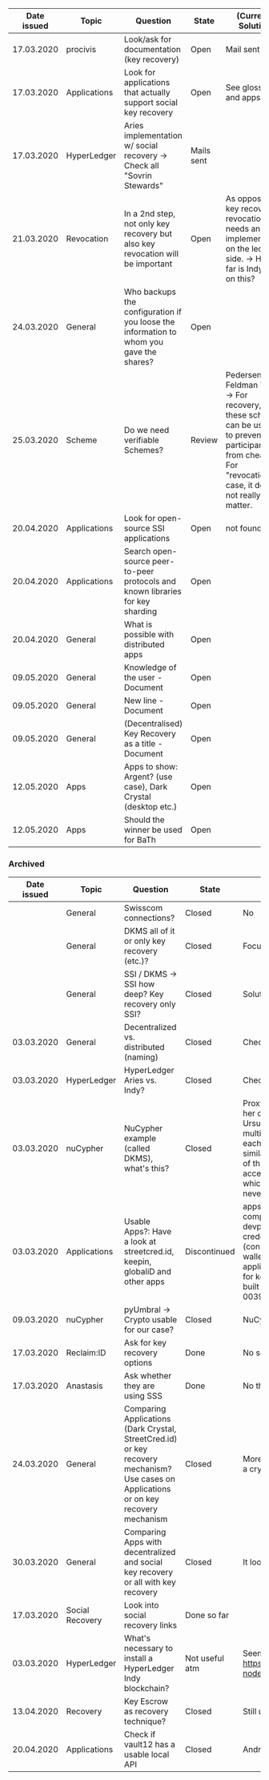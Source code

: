 | Date issued  | Topic | Question | State | (Current) Solution | Next meeting |
| :-----------: | ------------- | --------------------- | ------- | ---------------------- | :---------: |
| 17.03.2020 | procivis | Look/ask for documentation (key recovery) | Open | Mail sent |  |
| 17.03.2020 | Applications | Look for applications that actually support social key recovery | Open | See glossary and apps.md | |
| 17.03.2020 | HyperLedger | Aries implementation w/ social recovery -> Check all "Sovrin Stewards" | Mails sent | | |
| 21.03.2020 | Revocation | In a 2nd step, not only key recovery but also key revocation will be important | Open | As opposed to key recovery, revocation needs an implementation on the ledger side. -> How far is Indy etc on this? ||
| 24.03.2020 | General | Who backups the configuration if you loose the information to whom you gave the shares? | Open |||
| 25.03.2020 | Scheme | Do we need verifiable Schemes? | Review | Pedersen, Feldman VSS...<br>-> For recovery, these schemes can be useful to prevent participants from cheating. For "revocation"-case, it does not really matter. ||
| 20.04.2020 | Applications | Look for open-source SSI applications | Open | not found | |
| 20.04.2020 | Applications | Search open-source peer-to-peer protocols and known libraries for key sharding | Open | | |
| 20.04.2020 | General | What is possible with distributed apps | Open | | |
| 09.05.2020 | General | Knowledge of the user - Document | Open | | x |
| 09.05.2020 | General | New line - Document | Open | | x |
| 09.05.2020 | General | (Decentralised) Key Recovery as a title - Document | Open | | x |
| 12.05.2020 | Apps | Apps to show: Argent? (use case), Dark Crystal (desktop etc.) | Open || x|
| 12.05.2020 | Apps | Should the winner be used for BaTh | Open || x|
### Archived
| Date issued  | Topic | Question | State | (Current) Solution | Next meeting |
| :-----------: | ------------- | --------------------- | ------- | ---------------------- | :---------: |
| | General | Swisscom connections? | Closed | No | |
| | General | DKMS all of it or only key recovery (etc.)?  | Closed | Focus key recovery | |
| | General | SSI / DKMS -> SSI how deep? Key recovery only SSI? | Closed | Solution has to be usable for SSI/FIDO | |
| 03.03.2020 | General | Decentralized vs. distributed (naming) | Closed  | Check glossary | |
| 03.03.2020 | HyperLedger | HyperLedger Aries vs. Indy? | Closed | Check glossary | |
| 03.03.2020 | nuCypher | NuCypher example (called DKMS), what's this? | Closed | Proxy Re-Encryption: Basically, Alice is able to encrypt her data, then let that data be "proxy-reencrypted" by Ursula (untrusted 3rd party) or in NuCyphers case multiple Ursulas (what makes it a **D**KMS). The Ursulas each get a fragment of the reencryption key (sharding similair to shamir secret sharing). Bob then goes to each of the Ursulas and asks for the data. If Alice granted Bob access, Bob needs to find M of N Ursulas to get the data which is decryptable by him. In the process, the data is never decrypted. | |
| 03.03.2020 | Applications | Usable Apps?: Have a look at streetcred.id, keepin, globaliD and other apps | Discontinued | apps.md & Look into streetcred devportal. -> wallet is completely interoperable with aries protocol standard. devportal is easy way to talk to their API to issue credentials etc for aries wallets without writing code (connections, credentials, verifications, organizations..). wallet should be great tool for developing own applications with detailed error messages etc. Nothing for key recovery on the devportal -> email: no solution built in so far, but will also be using mnemonic (bip-0039).|x|
| 09.03.2020 | nuCypher | pyUmbral -> Crypto usable for our case? | Closed | NuCypher does not meet our requirements |  |
| 17.03.2020 | Reclaim:ID | Ask for key recovery options | Done | No solution. They may use anastasis. | |
| 17.03.2020 | Anastasis | Ask whether they are using SSS | Done | No they have their own implementation. | |
| 24.03.2020 | General | Comparing Applications (Dark Crystal, StreetCred.id) or key recovery mechanism? Use cases on Applications or on key recovery mechanism | Closed | More focus on apps or "merge" an SSI app together with a crypto sharing app | |
| 30.03.2020 | General | Comparing Apps with decentralized and social key recovery or all with key recovery | Closed  | It looks like comparing also other mechanism | |
| 17.03.2020 | Social Recovery | Look into social recovery links | Done so far | | |
| 03.03.2020 | HyperLedger | What's necessary to install a HyperLedger Indy blockchain? | Not useful atm | Seems to be pretty easy with docker -> https://github.com/hyperledger/indy-node/blob/master/environment/docker/pool/README.md | |
| 13.04.2020 | Recovery | Key Escrow as recovery technique? | Closed | Still useful ||
| 20.04.2020 | Applications | Check if vault12 has a usable local API | Closed | Android Share API | |
